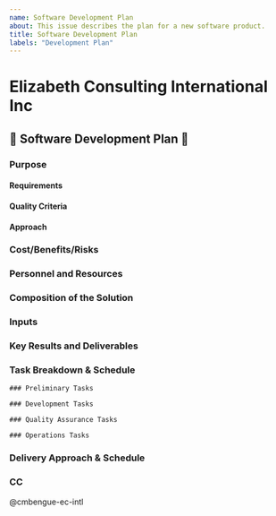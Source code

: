 ```yaml
---
name: Software Development Plan
about: This issue describes the plan for a new software product.
title: Software Development Plan
labels: "Development Plan"
---
```

# Elizabeth Consulting International Inc
## 📜 Software Development Plan 📜
### Purpose
<!-- State the purpose of this software product. What are the overall goals and objectives? -->


#### Requirements
<!-- Requirements of the solution. -->


#### Quality Criteria
<!-- A quantitative statement of the solution's specifications. -->


#### Approach
<!-- How will you solve the associated problem? -->


### Cost/Benefits/Risks
<!-- Analyze the cost/benefits/risks associated with the Proposal. -->


### Personnel and Resources
<!-- List the resources and personnel required to implement the Proposal. 
Lead: 
Support:
Reviewers:
Other Stakeholders:
-->


### Composition of the Solution
<!-- Describe the main components of the software solution. -->


### Inputs
<!-- Describe the inputs to the software solution. -->


### Key Results and Deliverables
<!-- Describe the key results, deliverables, quality expectations, and performance metrics. -->


### Task Breakdown & Schedule
<!-- A preliminary list of PRs and a preliminary timeline of PRs, milestones, and key results. -->


```[tasklist]
### Preliminary Tasks
```


```[tasklist]
### Development Tasks
```


```[tasklist]
### Quality Assurance Tasks
```


```[tasklist]
### Operations Tasks
```


### Delivery Approach & Schedule
<!-- Estimate the delivery of interim products and the final product.  
- Delivery Date: YYYY-MM-DD
-->


### CC
@cmbengue-ec-intl

